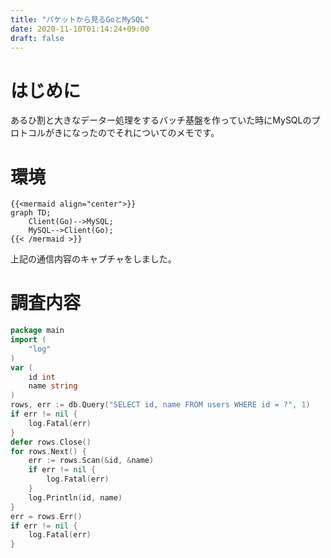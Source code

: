 ```yaml
---
title: "パケットから見るGoとMySQL"
date: 2020-11-10T01:14:24+09:00
draft: false
---
```

# はじめに
あるひ割と大きなデーター処理をするバッチ基盤を作っていた時にMySQLのプロトコルがきになったのでそれについてのメモです。

# 環境
```
{{<mermaid align="center">}}
graph TD;
    Client(Go)-->MySQL;
    MySQL-->Client(Go);
{{< /mermaid >}}
```
上記の通信内容のキャプチャをしました。

# 調査内容
```go
package main
import (
    "log"
)
var (
	id int
	name string
)
rows, err := db.Query("SELECT id, name FROM users WHERE id = ?", 1)
if err != nil {
	log.Fatal(err)
}
defer rows.Close()
for rows.Next() {
	err := rows.Scan(&id, &name)
	if err != nil {
		log.Fatal(err)
	}
	log.Println(id, name)
}
err = rows.Err()
if err != nil {
	log.Fatal(err)
}
```